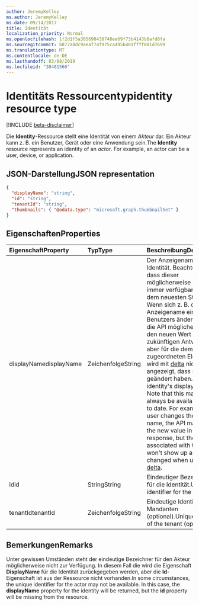 ```yaml
---
author: JeremyKelley
ms.author: JeremyKelley
ms.date: 09/14/2017
title: Identität
localization_priority: Normal
ms.openlocfilehash: 1f2d1f5a305698438748ee69f73b4143b8afd8fa
ms.sourcegitcommit: b877a8dc9aeaf74f975ca495b401ffff001d7699
ms.translationtype: MT
ms.contentlocale: de-DE
ms.lasthandoff: 03/08/2019
ms.locfileid: "30481566"
---
```

# <a name="identity-resource-type"></a><span data-ttu-id="28990-102">Identitäts Ressourcentyp</span><span class="sxs-lookup"><span data-stu-id="28990-102">identity resource type</span></span>

[!INCLUDE [beta-disclaimer](../../includes/beta-disclaimer.md)]

<span data-ttu-id="28990-p101">Die **Identity**-Ressource stellt eine Identität von einem _Akteur_ dar. Ein Akteur kann z. B. ein Benutzer, Gerät oder eine Anwendung sein.</span><span class="sxs-lookup"><span data-stu-id="28990-p101">The **Identity** resource represents an identity of an _actor_. For example, an actor can be a user, device, or application.</span></span>

## <a name="json-representation"></a><span data-ttu-id="28990-105">JSON-Darstellung</span><span class="sxs-lookup"><span data-stu-id="28990-105">JSON representation</span></span>

<!-- { "blockType": "resource", "@odata.type": "microsoft.graph.identity", "optionalProperties": ["displayName", "tenantId", "thumbnails"], "openType": true } -->

```json
{
  "displayName": "string",
  "id": "string",
  "tenantId": "string",
  "thumbnails": { "@odata.type": "microsoft.graph.thumbnailSet" }
}
```

## <a name="properties"></a><span data-ttu-id="28990-106">Eigenschaften</span><span class="sxs-lookup"><span data-stu-id="28990-106">Properties</span></span>

| <span data-ttu-id="28990-107">Eigenschaft</span><span class="sxs-lookup"><span data-stu-id="28990-107">Property</span></span>            | <span data-ttu-id="28990-108">Typ</span><span class="sxs-lookup"><span data-stu-id="28990-108">Type</span></span>   | <span data-ttu-id="28990-109">Beschreibung</span><span class="sxs-lookup"><span data-stu-id="28990-109">Description</span></span>                                                                                                                                                                                                                                                                                                           |
|:--------------------|:-------|:----------------------------------------------------------------------------------------------------------------------------------------------------------------------------------------------------------------------------------------------------------------------------------------------------------------------|
| <span data-ttu-id="28990-110">displayName</span><span class="sxs-lookup"><span data-stu-id="28990-110">displayName</span></span>         | <span data-ttu-id="28990-111">Zeichenfolge</span><span class="sxs-lookup"><span data-stu-id="28990-111">String</span></span> | <span data-ttu-id="28990-p102">Der Anzeigenamen der Identität. Beachten Sie, dass dieser möglicherweise nicht immer verfügbar oder auf dem neuesten Stand ist. Wenn sich z. B. der Anzeigename eines Benutzers ändert, zeigt die API möglicherweise den neuen Wert in einer zukünftigen Antwort an, aber für die dem Benutzer zugeordneten Elemente wird mit [delta](../api/driveitem-delta.md) nicht angezeigt, dass sie sich geändert haben.</span><span class="sxs-lookup"><span data-stu-id="28990-p102">The identity's display name. Note that this may not always be available or up to date. For example, if a user changes their display name, the API may show the new value in a future response, but the items associated with the user won't show up as having changed when using [delta](../api/driveitem-delta.md).</span></span>  |
| <span data-ttu-id="28990-115">id</span><span class="sxs-lookup"><span data-stu-id="28990-115">id</span></span>                  | <span data-ttu-id="28990-116">String</span><span class="sxs-lookup"><span data-stu-id="28990-116">String</span></span> | <span data-ttu-id="28990-117">Eindeutiger Bezeichner für die Identität.</span><span class="sxs-lookup"><span data-stu-id="28990-117">Unique identifier for the identity.</span></span>                                                                                                                                                                                                                                                                                   |
| <span data-ttu-id="28990-118">tenantId</span><span class="sxs-lookup"><span data-stu-id="28990-118">tenantId</span></span>            | <span data-ttu-id="28990-119">Zeichenfolge</span><span class="sxs-lookup"><span data-stu-id="28990-119">String</span></span> | <span data-ttu-id="28990-120">Eindeutige Identität des Mandanten (optional).</span><span class="sxs-lookup"><span data-stu-id="28990-120">Unique identity of the tenant (optional).</span></span>                                                                                                                                                                                                                                                                             |

## <a name="remarks"></a><span data-ttu-id="28990-121">Bemerkungen</span><span class="sxs-lookup"><span data-stu-id="28990-121">Remarks</span></span>

<span data-ttu-id="28990-p103">Unter gewissen Umständen steht der eindeutige Bezeichner für den Akteur möglicherweise nicht zur Verfügung. In diesem Fall die wird die Eigenschaft **DisplayName** für die Identität zurückgegeben werden, aber die **Id**-Eigenschaft ist aus der Ressource nicht vorhanden.</span><span class="sxs-lookup"><span data-stu-id="28990-p103">In some circumstances, the unique identifier for the actor may not be available. In this case, the **displayName** property for the identity will be returned, but the **id** property will be missing from the resource.</span></span>

<!-- uuid: 8fcb5dbc-d5aa-4681-8e31-b001d5168d79
2015-10-25 14:57:30 UTC -->
<!--
{
  "type": "#page.annotation",
  "description": "Identity contains information about an app, user, or group.",
  "keywords": "identity,owner,modifier,app,user,group",
  "section": "documentation",
  "tocPath": "Resources/Identity",
  "suppressions": [
    "Error: /api-reference/beta/resources/identity.md:\r\n      Exception processing links.\r\n    System.ArgumentException: Link Definition was null. Link text: !INCLUDE [beta-disclaimer](../../includes/beta-disclaimer.md)\r\n      at ApiDoctor.Validation.DocFile.get_LinkDestinations()\r\n      at ApiDoctor.Validation.DocSet.ValidateLinks(Boolean includeWarnings, String[] relativePathForFiles, IssueLogger issues, Boolean requireFilenameCaseMatch, Boolean printOrphanedFiles)"
  ]
}
-->
